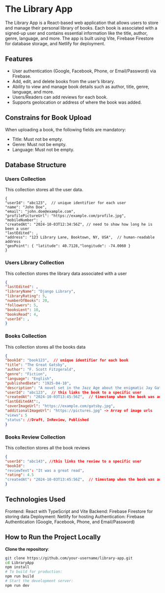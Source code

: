 # The Library App

The Library App is a React-based web application that allows users to store and manage their personal library of books. Each book is associated with a signed-up user and contains essential information like the title, author, genre, language, and more. The app is built using Vite, Firebase Firestore for database storage, and Netlify for deployment.

## Features
- User authentication (Google, Facebook, Phone, or Email/Password) via Firebase.
- Add, edit, and delete books from the user’s library.
- Ability to view and manage book details such as author, title, genre, language, and more.
- Users/Readers can add reviews for each book.
- Supports geolocation or address of where the book was added.

## Constrains for Book Upload

When uploading a book, the following fields are mandatory:

- Title: Must not be empty.
- Genre: Must not be empty. 
- Language: Must not be empty. 

## Database Structure

### **Users Collection**

This collection stores all the user data.

```jsonc
{
"userId": "abc123",  // unique identifier for each user
"name": "John Doe",
"email": "john.doe@example.com",
"profilePictureUrl": "https://example.com/profile.jpg",
"mobileNumber": ,
"createdAt": "2024-10-03T12:34:56Z", // need to show how long he is been a user
"lastEdited": , 
"address": "123 Library Lane, Booktown, NY, USA",  // human-readable address
"geoPoint": { "latitude": 40.7128,"longitude": -74.0060 }
}
```

### **Users Library Collection**

This collection stores the library data associated with a user
```json
{
"lastEdited": ,
"libraryName": "Django Library",
"libraryRating": 5,
"numberOfBooks": 20,
"followers": 5,
"booksLent": 10,
"booksRead": 4,
"userId": , 
}
```

### **Books Collection**

This collection stores all the books data

```json
{
"bookId": "book123",  // unique identifier for each book
"title": "The Great Gatsby",
"author": "F. Scott Fitzgerald",
"genre": "Fiction",
"language": "English", 
"publishedDate": "1925-04-10", 
"description": "A novel set in the Jazz Age about the enigmatic Jay Gatsby and his love for Daisy Buchanan.", 
"userId": "abc123",  // this links the book to a specific user
"createdAt": "2024-10-03T13:45:56Z",  // timestamp when the book was added
"lastEditedAt":, 
"coverImageUrl": "https://example.com/gatsby.jpg",
"additionalImageUrl": "https://pictures.jpg" -> Array of image urls
"views": 5
"status": //Draft, InReview, Published
}
```

### **Books Review Collection**

This collection stores all the book reviews

```json
{
"userId": "abc143", //this links the review to a specific user
"bookId": 
"reviewText": "It was a great read", 
"rating": 4.5
"createdAt": "2024-10-03T13:45:56Z",  // timestamp when the book was added
}
```

## Technologies Used

Frontend: React with TypeScript and Vite
Backend: Firebase Firestore for storing data
Deployment: Netlify for hosting
Authentication: Firebase Authentication (Google, Facebook, Phone, and Email/Password)

## How to Run the Project Locally

**Clone the repository**:
   ```bash
   git clone https://github.com/your-username/library-app.git
   cd LibraryApp
   npm install
   # To build for production:
   npm run build
   # Start the development server:
   npm run dev
   ```










